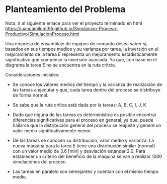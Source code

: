 # Planteamiento del Problema

Nota: ir al siguiente enlace para ver el proyecto terminado en html <https://juancamilomt95.github.io/Simulacion-Proceso-Productivo/SimulacionProceso.html>

Una empresa de ensamblaje de equipos de computo desea saber si, basados en sus tiempos medios y su varianza por tarea, la inversión en el mejoramiento de la tarea *E* representa un mejoramiento estadísticamente significativo que compense la inversión asociada. Ya que, con base en el diagrama la tarea *E* no se encuentra en la ruta crítcia.

Consideraciones iniciales:

- Se conoce los valores medios del tiempo y la varianza de realización de las tareas a ejecutar y que, cada tarea dentro del proceso se distribuye de forma normal.

- Se sabe que la ruta crítica está dada por la tareas: A, B, C, I, J, K

- Dado que niguna de las tareas es determinística es posible encontrar diferencias significativas para el proceso en general, ya que, puede hallarse que la distribución general del proceso se reajuste y genere un valor medio significativamente menor.

- De las tareas se conocen su distribución, valor medio y varianza. La nueva máquina para la tarea *E* tiene una distribución similar (normal) con un valor medio de 3.6 [min] y desviación estandar 2.0. Para establecer un criterio del beneficio de la máquina se van a realizar 1000 simulaciones del proceso.

- Las tareas en paralelo son semejantes y cuentan con el mismo tiempo medio.
